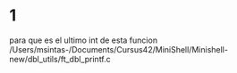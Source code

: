 # 1
para que es el ultimo int de esta funcion
/Users/msintas-/Documents/Cursus42/MiniShell/Minishell-new/dbl_utils/ft_dbl_printf.c